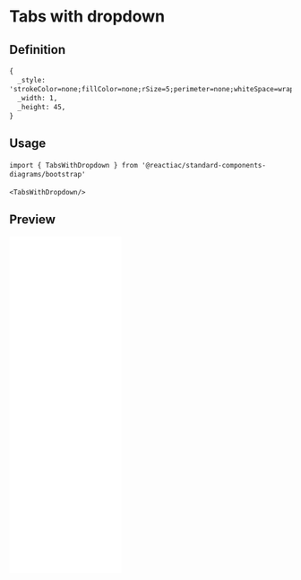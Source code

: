 # Tabs with dropdown

## Definition

```
{
  _style: 'strokeColor=none;fillColor=none;rSize=5;perimeter=none;whiteSpace=wrap;resizeWidth=1;align=center;spacing=20;fontSize=14;fontColor=#0085FC;spacingRight=10;',
  _width: 1,
  _height: 45,
}
```

## Usage

```
import { TabsWithDropdown } from '@reactiac/standard-components-diagrams/bootstrap'

<TabsWithDropdown/>
```

## Preview

<img src="./tabs-with-dropdown.png" width="200"/>
